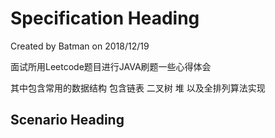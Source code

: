 Specification Heading
=====================
Created by Batman on 2018/12/19

面试所用Leetcode题目进行JAVA刷题一些心得体会

其中包含常用的数据结构 包含链表 二叉树 堆 以及全排列算法实现

Scenario Heading
----------------